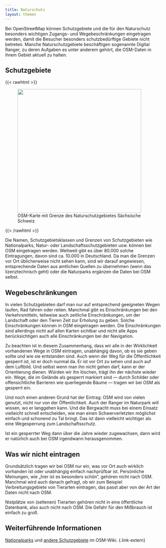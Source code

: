 ```yaml
---
title: Naturschutz
layout: themen
---
```


Bei OpenStreetMap können Schutzgebiete und die für den Naturschutz besonders
wichtigen Zugangs- und Wegebeschränkungen eingetragen werden, damit die
Besucher besonders schutzbedürftige Gebiete nicht betreten. Manche
Naturschutzgebiete beschäftigen sogenannte Digital Ranger, zu deren Aufgaben es
unter anderem gehört, die OSM-Daten in ihrem Gebiet aktuell zu halten.

## Schutzgebiete

{{< rawhtml >}}
<figure class="float-right">
<a href="sächsische-schweiz.jpg"><img src="sächsische-schweiz-small.jpg" width="400"/></a>
<figcaption>OSM-Karte mit Grenze des Naturschutzgebietes Sächsische Schweiz</figcaption>
</figure>
{{< /rawhtml >}}

Die Namen, Schutzgebietsklassen und Grenzen von Schutzgebieten wie
Nationalparks, Natur- oder Landschaftsschutzgebieten usw. können bei OSM
eingetragen werden. Weltweit gibt es über 80.000 solche Eintragungen, davon
sind ca. 10.000 in Deutschland. Da man die Grenzen vor Ort üblicherweise nicht
sehen kann, sind wir darauf angewiesen, entsprechende Daten aus amtlichen
Quellen zu übernehmen (wenn das lizenztechnisch geht) oder die Naturparks
ergänzen die Daten bei OSM selbst.

## Wegebeschränkungen

In vielen Schutzgebieten darf man nur auf entsprechend geeigneten Wegen laufen,
Rad fahren oder reiten. Manchmal gibt es Einschränkungen bei den
Verkehrsmitteln, teilweise auch zeitliche Einschränkungen, um der Landschaft
oder den Tieren Zeit zur Erholung zu geben. Solche Einschränkungen können in
OSM eingetragen werden. Die Einschränkungen sind allerdings nicht auf allen
Karten sichtbar und nicht alle Apps berücksichtigen auch alle Einschränkungen
bei der Navigation.

Zu beachten ist in diesem Zusammenhang, dass wir alle in der Wirklichkeit
vorhandenen Wege in OSM eintragen, unabhängig davon, ob es sie geben sollte und
wie sie entstanden sind. Auch wenn der Weg für die Öffentlichkeit gesperrt ist,
ist er doch nunmal da. Er ist vor Ort zu sehen und auch auf dem Luftbild. Und
selbst wenn man ihn nicht gehen darf, kann er der Orientierung dienen. Würden
wir ihn löschen, trägt ihn der nächste wieder ein. Wege, die im Gelände als
gesperrt markiert sind &mdash; durch Schilder oder offensichtliche Barrieren
wie querliegende Bäume &mdash; tragen wir bei OSM als gesperrt ein.

Und noch einen anderen Grund hat der Eintrag: OSM wird von vielen genutzt,
nicht nur von der Öffentlichkeit. Auch der Ranger im Naturpark will wissen, wo
er langgehen kann. Und die Bergwacht muss bei einem Einsatz vielleicht schnell
entscheiden, wie man einen Schwerverletzten möglichst einfach und schonend zu
Tal bringt. Das ist dann vielleicht wichtiger als eine Wegesperrung zum
Landschaftsschutz.

Ist ein gesperrter Weg dann über die Jahre wieder zugewachsen, dann wird er
natürlich auch bei OSM irgendwann herausgenommen.

## Was wir nicht eintragen

Grundsätzlich tragen wir bei OSM nur ein, was vor Ort auch wirklich vorhanden
ist oder unabhängig einfach nachprüfbar ist. Persönliche Meinungen, wie „hier
ist es besonders schön“, gehören nicht nach OSM. Manchmal wird auch danach
gefragt, ob wir zum Beispiel Verbreitungsgebiete von Tierarten eintragen, das
passt aber von der Art der Daten nicht nach OSM.

Nistplätze von (seltenen) Tierarten gehören nicht in eine öffentliche
Datenbank, also auch nicht nach OSM. Die Gefahr für den Mißbrauch ist einfach
zu groß.

## Weiterführende Informationen

[Nationalparks](https://wiki.openstreetmap.org/wiki/DE:Tag:boundary=national_park)
und [andere
Schutzgebiete](https://wiki.openstreetmap.org/wiki/DE:Tag:boundary=protected_area)
im OSM-Wiki.
{.link-extern}

